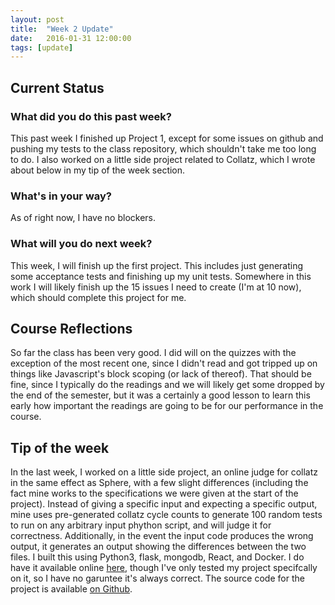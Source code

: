 ```yaml
---
layout: post
title:  "Week 2 Update"
date:   2016-01-31 12:00:00
tags: [update]
---
```


## Current Status ##

### What did you do this past week? ###

This past week I finished up Project 1, except for some issues on github and
pushing my tests to the class repository, which shouldn't take me too long to
do. I also worked on a little side project related to Collatz, which I wrote
about below in my tip of the week section.

### What's in your way? ###

As of right now, I have no blockers.

### What will you do next week? ###

This week, I will finish up the first project. This includes just generating
some acceptance tests and finishing up my unit tests. Somewhere in this work I
will likely finish up the 15 issues I need to create (I'm at 10 now), which
should complete this project for me.

## Course Reflections ##

So far the class has been very good. I did will on the quizzes with the
exception of the most recent one, since I didn't read and got tripped up on
things like Javascript's block scoping (or lack of thereof). That should be
fine, since I typically do the readings and we will likely get some dropped by
the end of the semester, but it was a certainly a good lesson to learn this
early how important the readings are going to be for our performance in the
course.

## Tip of the week ##

In the last week, I worked on a little side project, an online judge for collatz
in the same effect as Sphere, with a few slight differences (including the fact
mine works to the specifications we were given at the start of the project).
Instead of giving a specific input and expecting a specific output, mine uses
pre-generated collatz cycle counts to generate 100 random tests to run on any
arbitrary input phython script, and will judge it for correctness. Additionally,
in the event the input code produces the wrong output, it generates an output
showing the differences between the two files. I built this using Python3,
flask, mongodb, React, and Docker. I do have it available online
[here][collatz-judge], though I've only tested my project specifcally on it, so
I have no garuntee it's always correct. The source code for the project is
available [on Github][collatz-judge-gh].

[collatz-judge]: http://collatz.robertlyn.ch/
[collatz-judge-gh]: https://github.com/BobertForever/collatz-judge